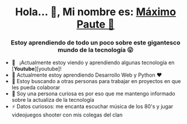 <h1 align="center"> Hola... 👋, Mi nombre es: <a href="https://github.com/mapjx">Máximo Paute 🙂</a></h1>
<h3 align="center">Estoy aprendiendo de todo un poco sobre este gigantesco mundo de la tecnología 😜</h3>

- 🔭 &ensp;¡Actualmente estoy viendo y aprendiendo algunas tecnología en [**Youtube**][youtube]!
- 🌱 Actualmente estoy aprendiendo Desarrollo Web y Python ❤️ 
- 👯 Estoy buscando a otras personas para trabajar en proyectos en que les pueda colaborar
- 🗿  Soy una persona curiosa es por eso que me mantengo informado sobre la actualiza de la tecnología
- ⚡ Datos curiosos: me encanta escuchar música de los 80's y jugar videojuegos shooter con mis colegas del clan 
